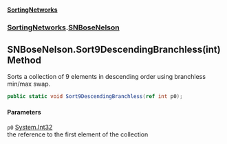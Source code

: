 #### [SortingNetworks](index.md 'index')
### [SortingNetworks](SortingNetworks.md 'SortingNetworks').[SNBoseNelson](SortingNetworks_SNBoseNelson.md 'SortingNetworks.SNBoseNelson')
## SNBoseNelson.Sort9DescendingBranchless(int) Method
Sorts a collection of 9 elements in descending order using branchless min/max swap.  
```csharp
public static void Sort9DescendingBranchless(ref int p0);
```
#### Parameters
<a name='SortingNetworks_SNBoseNelson_Sort9DescendingBranchless(int)_p0'></a>
`p0` [System.Int32](https://docs.microsoft.com/en-us/dotnet/api/System.Int32 'System.Int32')  
the reference to the first element of the collection
  
